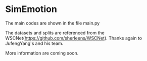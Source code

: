 # SimEmotion

The main codes are shown in the file main.py

The datasets and splits are referenced from the WSCNet(https://github.com/sherleens/WSCNet). Thanks again to JufengYang's and his team.

More information are coming soon.
